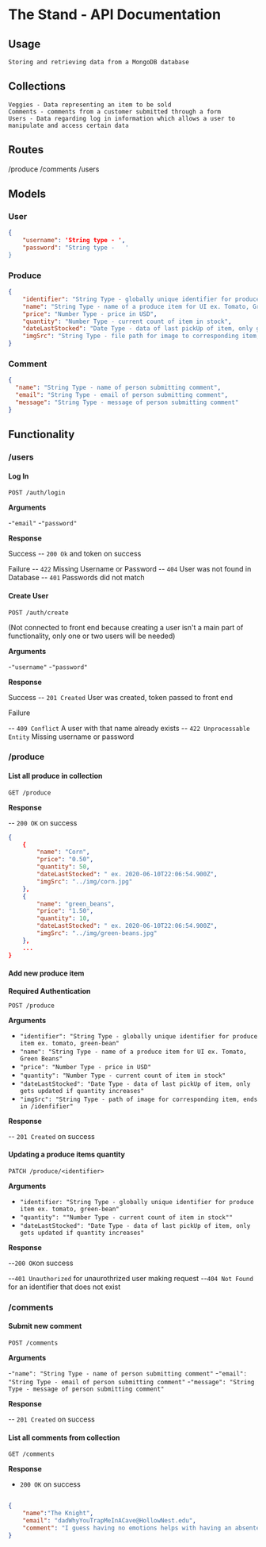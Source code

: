 # The Stand - API Documentation

## Usage

    Storing and retrieving data from a MongoDB database

## Collections

    Veggies - Data representing an item to be sold
    Comments - comments from a customer submitted through a form
    Users - Data regarding log in information which allows a user to manipulate and access certain data


## Routes

/produce
/comments
/users

## Models

### User

```json
{
    "username": 'String type - ',
    "password": "String type -   '
}
```


### Produce

```json
{
    "identifier": "String Type - globally unique identifier for produce item ex. tomato, green-bean",
    "name": "String Type - name of a produce item for UI ex. Tomato, Green Beans",
    "price": "Number Type - price in USD",
    "quantity": "Number Type - current count of item in stock",
    "dateLastStocked": "Date Type - data of last pickUp of item, only gets updated if quantity increases",
    "imgSrc": "String Type - file path for image to corresponding item, ends in /identifier"
}
```

### Comment

```json
{
  "name": "String Type - name of person submitting comment",
  "email": "String Type - email of person submitting comment",
  "message": "String Type - message of person submitting comment"
}
```

## Functionality


### /users

#### Log In

`POST /auth/login`

**Arguments**

-`"email"`
-`"password"`

**Response**

Success
-- `200 Ok` and token on success


Failure
-- `422` Missing Username or Password
-- `404` User was not found in Database
-- `401` Passwords did not match


#### Create User

`POST /auth/create`

(Not connected to front end because creating a user isn't a main part of functionality, only one or two users will be needed)

**Arguments**

-`"username"`
-`"password"`

**Response**

Success
-- `201 Created`  User was created, token passed to front end  


Failure

-- `409 Conflict` A user with that name already exists 
-- `422 Unprocessable Entity` Missing username or password





### /produce

#### List all produce in collection

`GET /produce`

**Response**

-- `200 OK` on success

```json
{
    {
        "name": "Corn",
        "price": "0.50",
        "quantity": 50,
        "dateLastStocked": " ex. 2020-06-10T22:06:54.900Z",
        "imgSrc": "../img/corn.jpg"
    },
    {
        "name": "green_beans",
        "price": "1.50",
        "quantity": 10,
        "dateLastStocked": " ex. 2020-06-10T22:06:54.900Z",
        "imgSrc": "../img/green-beans.jpg"
    },
    ...
}
```

#### Add new produce item

**Required Authentication**

`POST /produce`

**Arguments**

- `"identifier": "String Type - globally unique identifier for produce item ex. tomato, green-bean"`
- `"name": "String Type - name of a produce item for UI ex. Tomato, Green Beans"`
- `"price": "Number Type - price in USD"`
- `"quantity": "Number Type - current count of item in stock"`
- `"dateLastStocked": "Date Type - data of last pickUp of item, only gets updated if quantity increases"`
- `"imgSrc": "String Type - path of image for corresponding item, ends in /idenfifier"`


**Response**

-- `201 Created` on success


#### Updating a produce items quantity

`PATCH /produce/<identifier>`

**Arguments**

- `"identifier: "String Type - globally unique identifier for produce item ex. tomato, green-bean"`
- `"quantity": ""Number Type - current count of item in stock"" `
- `"dateLastStocked": "Date Type - data of last pickUp of item, only gets updated if quantity increases"`

**Response**

--`200 OK`on success

--`401 Unauthorized` for unaurothrized user making request
--`404 Not Found` for an identifier that does not exist 


### /comments

#### Submit new comment

`POST /comments`


**Arguments**

-`"name": "String Type - name of person submitting comment"`
-`"email": "String Type - email of person submitting comment"`
-`"message": "String Type - message of person submitting comment"`


**Response** 

-- `201 Created` on success


#### List all comments from collection

`GET /comments`

**Response**

- `200 OK` on success

```json

{
    "name":"The Knight",
    "email": "dadWhyYouTrapMeInACave@HollowNest.edu",
    "comment": "I guess having no emotions helps with having an absentee father"
}

```